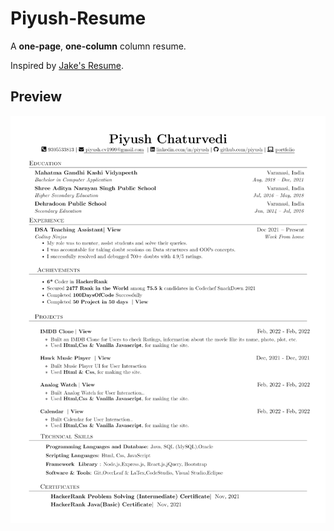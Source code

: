 # Piyush-Resume
A **one-page**, **one-column** column resume.

Inspired by <a href = "https://www.overleaf.com/latex/templates/jakes-resume/syzfjbzwjncs">Jake's Resume</a>.

## Preview<br>
![Image of Piyush's resume](Piyush-resume.png)
